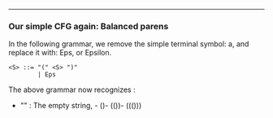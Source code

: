 
---

### Our simple CFG again: Balanced parens

In the following grammar, we remove the simple terminal symbol: a, and replace
it with: Eps, or Epsilon.

```bnf
<S> ::= "(" <S> ")"
        | Eps
```

The above grammar now recognizes :

- "" : The empty string, - ()- (())- ((()))